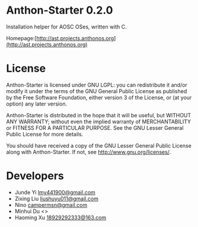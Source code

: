 Anthon-Starter 0.2.0
====

Installation helper for AOSC OSes, written with C.

Homepage:[http://ast.projects.anthonos.org](http://ast.projects.anthonos.org)

License
====
Anthon-Starter is licensed under GNU LGPL: you can redistribute it and/or modify it under the terms of the GNU General Public License as published by the Free Software Foundation, either version 3 of the License, or (at your option) any later version.

Anthon-Starter is distributed in the hope that it will be useful, but WITHOUT ANY WARRANTY; without even the implied warranty of MERCHANTABILITY or FITNESS FOR A PARTICULAR PURPOSE. See the GNU Lesser General Public License for more details.

You should have received a copy of the GNU Lesser General Public License along with Anthon-Starter. If not, see <http://www.gnu.org/licenses/>.

Developers
====
  * Junde Yi <lmy441900@gmail.com>
  * Zixing Liu <liushuyu011@gmail.com>
  * Nino <campermsn@gmail.com>
  * Minhui Du <>
  * Haoming Xu <18929292333@163.com>
